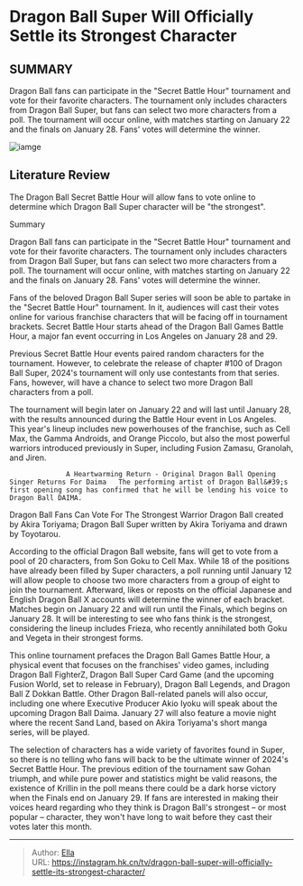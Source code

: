 # Dragon Ball Super Will Officially Settle its Strongest Character


## SUMMARY 



  Dragon Ball fans can participate in the &#34;Secret Battle Hour&#34; tournament and vote for their favorite characters.   The tournament only includes characters from Dragon Ball Super, but fans can select two more characters from a poll.   The tournament will occur online, with matches starting on January 22 and the finals on January 28. Fans&#39; votes will determine the winner.  

![iamge]()

## Literature Review
The Dragon Ball Secret Battle Hour will allow fans to vote online to determine which Dragon Ball Super character will be &#34;the strongest&#34;.


Summary

  Dragon Ball fans can participate in the &#34;Secret Battle Hour&#34; tournament and vote for their favorite characters.   The tournament only includes characters from Dragon Ball Super, but fans can select two more characters from a poll.   The tournament will occur online, with matches starting on January 22 and the finals on January 28. Fans&#39; votes will determine the winner.  





Fans of the beloved Dragon Ball Super series will soon be able to partake in the &#34;Secret Battle Hour&#34; tournament. In it, audiences will cast their votes online for various franchise characters that will be facing off in tournament brackets. Secret Battle Hour starts ahead of the Dragon Ball Games Battle Hour, a major fan event occurring in Los Angeles on January 28 and 29.




Previous Secret Battle Hour events paired random characters for the tournament. However, to celebrate the release of chapter #100 of Dragon Ball Super, 2024&#39;s tournament will only use contestants from that series. Fans, however, will have a chance to select two more Dragon Ball characters from a poll.

          

The tournament will begin later on January 22 and will last until January 28, with the results announced during the Battle Hour event in Los Angeles. This year&#39;s lineup includes new powerhouses of the franchise, such as Cell Max, the Gamma Androids, and Orange Piccolo, but also the most powerful warriors introduced previously in Super, including Fusion Zamasu, Granolah, and Jiren.

                  A Heartwarming Return - Original Dragon Ball Opening Singer Returns For Daima   The performing artist of Dragon Ball&#39;s first opening song has confirmed that he will be lending his voice to Dragon Ball DAIMA.    





 Dragon Ball Fans Can Vote For The Strongest Warrior 
Dragon Ball created by Akira Toriyama; Dragon Ball Super written by Akira Toriyama and drawn by Toyotarou.
         

According to the official Dragon Ball website, fans will get to vote from a pool of 20 characters, from Son Goku to Cell Max. While 18 of the positions have already been filled by Super characters, a poll running until January 12 will allow people to choose two more characters from a group of eight to join the tournament. Afterward, likes or reposts on the official Japanese and English Dragon Ball X accounts will determine the winner of each bracket. Matches begin on January 22 and will run until the Finals, which begins on January 28. It will be interesting to see who fans think is the strongest, considering the lineup includes Frieza, who recently annihilated both Goku and Vegeta in their strongest forms.

This online tournament prefaces the Dragon Ball Games Battle Hour, a physical event that focuses on the franchises&#39; video games, including Dragon Ball FighterZ, Dragon Ball Super Card Game (and the upcoming Fusion World, set to release in February), Dragon Ball Legends, and Dragon Ball Z Dokkan Battle. Other Dragon Ball-related panels will also occur, including one where Executive Producer Akio Iyoku will speak about the upcoming Dragon Ball Daima. January 27 will also feature a movie night where the recent Sand Land, based on Akira Toriyama&#39;s short manga series, will be played.




          

The selection of characters has a wide variety of favorites found in Super, so there is no telling who fans will back to be the ultimate winner of 2024&#39;s Secret Battle Hour. The previous edition of the tournament saw Gohan triumph, and while pure power and statistics might be valid reasons, the existence of Krillin in the poll means there could be a dark horse victory when the Finals end on January 29. If fans are interested in making their voices heard regarding who they think is Dragon Ball&#39;s strongest – or most popular – character, they won&#39;t have long to wait before they cast their votes later this month.



---

> Author: [Ella](https://instagram.hk.cn/)  
> URL: https://instagram.hk.cn/tv/dragon-ball-super-will-officially-settle-its-strongest-character/  

